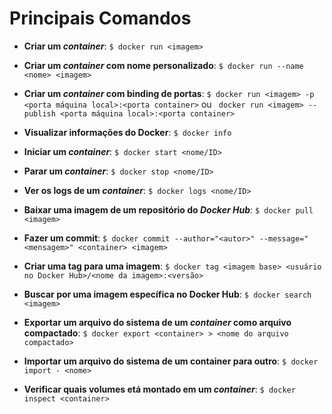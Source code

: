 # Principais Comandos

* **Criar um _container_**: `$ docker run <imagem>`

* **Criar um _container_ com nome personalizado**: `$ docker run --name <nome> <imagem>`

* **Criar um _container_ com binding de portas**: `$ docker run <imagem> -p <porta máquina local>:<porta container>` ou ` docker run <imagem> --publish <porta máquina local>:<porta container>`

* **Visualizar informações do Docker**: `$ docker info`

* **Iniciar um _container_**: `$ docker start <nome/ID>`

* **Parar um _container_**: `$ docker stop <nome/ID>`

* **Ver os logs de um _container_**: `$ docker logs <nome/ID>`

* **Baixar uma imagem de um repositório do _Docker Hub_**: `$ docker pull <imagem>`

* **Fazer um commit**: `$ docker commit --author="<autor>" --message="<mensagem>" <container> <imagem>`

* **Criar uma tag para uma imagem**: `$ docker tag <imagem base> <usuário no Docker Hub>/<nome da imagem>:<versão>`

* **Buscar por uma imagem específica no Docker Hub**: `$ docker search <imagem>`

* **Exportar um arquivo do sistema de um _container_ como arquivo compactado**: `$ docker export <container> > <nome do arquivo compactado>`

* **Importar um arquivo do sistema de um container para outro**: `$ docker import - <nome>`

* **Verificar quais volumes etá montado em um _container_**: `$ docker inspect <container>`